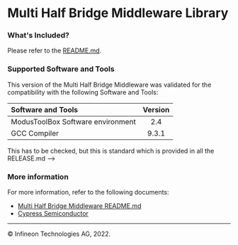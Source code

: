 # Multi Half Bridge Middleware Library

### What's Included?
Please refer to the [README.md](./README.md).

### Supported Software and Tools
This version of the Multi Half Bridge Middleware was validated for the compatibility with the following Software and Tools:

| Software and Tools                            | Version   |
| :---                                          | :----:    |
| ModusToolBox Software environment             | 2.4       |
| GCC Compiler                                  | 9.3.1     |

This has to be checked, but this is standard which is provided in all the RELEASE.md
-->
### More information
For more information, refer to the following documents:
* [Multi Half Bridge Middleware README.md](./README.md)
* [Cypress Semiconductor](http://www.cypress.com)

---
© Infineon Technologies AG, 2022.